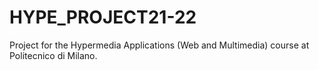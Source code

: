 # HYPE_PROJECT21-22
Project for the Hypermedia Applications (Web and Multimedia) course at Politecnico di Milano.
